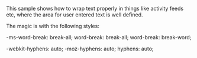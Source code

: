 This sample shows how to wrap text properly in things like activity feeds etc, where the area for user entered text is well defined.

The magic is with the following styles:


 -ms-word-break: break-all;
     word-break: break-all;
     word-break: break-word;

-webkit-hyphens: auto;
   -moz-hyphens: auto;
        hyphens: auto;